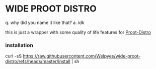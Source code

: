 # WIDE PROOT DISTRO
q. why did you name it like that?
a. idk

this is just a wrapper with some quality of life features for [Proot-Distro](https://github.com/termux/proot-distro)

### installation
curl -sS https://raw.githubusercontent.com/Welpyes/wide-proot-distro/refs/heads/master/install | sh
